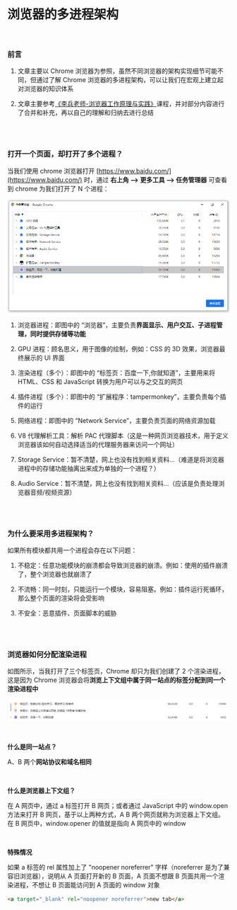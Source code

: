 # 浏览器的多进程架构

</br>

### 前言

1. 文章主要以 Chrome 浏览器为参照，虽然不同浏览器的架构实现细节可能不同，但通过了解 Chrome 浏览器的多进程架构，可以让我们在宏观上建立起对浏览器的知识体系

2. 文章主要参考[《李兵老师-浏览器工作原理与实践》](https://time.geekbang.org/column/intro/216)课程，并对部分内容进行了合并和补充，再以自己的理解和归纳去进行总结

</br>
</br>

### 打开一个页面，却打开了多个进程？

当我们使用 chrome 浏览器打开 [https://www.baidu.com/](https://www.baidu.com/) 时，通过 **右上角 ——> 更多工具 ——> 任务管理器** 可查看到 chrome 为我们打开了 N 个进程：

![chrome任务管理器截图](./img/chrome-task-manage.png)

1. 浏览器进程：即图中的 “浏览器”，主要负责**界面显示、用户交互、子进程管理，同时提供存储等功能**

2. GPU 进程：顾名思义，用于图像的绘制，例如：CSS 的 3D 效果，浏览器最终展示的 UI 界面

3. 渲染进程（多个）：即图中的 “标签页：百度一下,你就知道”，主要用来将 HTML、CSS 和 JavaScript 转换为用户可以与之交互的网页

4. 插件进程（多个）：即图中的 “扩展程序：tampermonkey”，主要负责每个插件的运行

5. 网络进程：即图中的 “Network Service”，主要负责页面的网络资源加载

6. V8 代理解析工具：解析 PAC 代理脚本（这是一种网页浏览器技术，用于定义浏览器该如何自动选择适当的代理服务器来访问一个网址）

7. Storage Service：暂不清楚，网上也没有找到相关资料...（难道是将浏览器进程中的存储功能抽离出来成为单独的一个进程？）

8. Audio Service：暂不清楚，网上也没有找到相关资料...（应该是负责处理浏览器音频/视频资源）

</br>
</br>

### 为什么要采用多进程架构？

如果所有模块都共用一个进程会存在以下问题：

1. 不稳定：任意功能模块的崩溃都会导致浏览器的崩溃。例如：使用的插件崩溃了，整个浏览器也就崩溃了

2. 不流畅：同一时刻，只能运行一个模块，容易阻塞。例如：插件运行死循环，那么整个页面的渲染将会受影响

3. 不安全：恶意插件、页面脚本的威胁

</br>
</br>

### 浏览器如何分配渲染进程

如图所示，当我打开了三个标签页，Chrome 却只为我们创建了 2 个渲染进程，这是因为 Chrome 浏览器会将**浏览上下文组中属于同一站点的标签分配到同一个渲染进程中**

![渲染进程示例图](./img/render-task-rules.png)

</br>

**什么是同一站点？**

A、B 两个**网站协议和域名相同**

</br>

**什么是浏览器上下文组？**

在 A 网页中，通过 a 标签打开 B 网页；或者通过 JavaScript 中的 window.open 方法来打开 B 网页，基于以上两种方式，A B 两个网页就称为浏览器上下文组。在 B 网页中，window.opener 的值就是指向 A 网页中的 window

</br>

**特殊情况**

如果 a 标签的 rel 属性加上了 "noopener noreferrer" 字样（noreferrer 是为了兼容旧浏览器），说明从 A 页面打开新的 B 页面，A 页面不想跟 B 页面共用一个渲染进程，不想让 B 页面能访问到 A 页面的 window 对象

```html
<a target="_blank" rel="noopener noreferrer">new tab</a>
```

</br>
</br>
